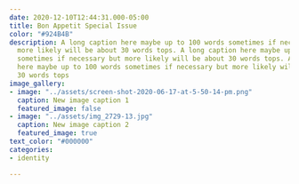 ```yaml
---
date: 2020-12-10T12:44:31.000-05:00
title: Bon Appetit Special Issue
color: "#924B4B"
description: A long caption here maybe up to 100 words sometimes if necessary but
  more likely will be about 30 words tops. A long caption here maybe up to 100 words
  sometimes if necessary but more likely will be about 30 words tops. A long caption
  here maybe up to 100 words sometimes if necessary but more likely will be about
  30 words tops
image_gallery:
- image: "../assets/screen-shot-2020-06-17-at-5-50-14-pm.png"
  caption: New image caption 1
  featured_image: false
- image: "../assets/img_2729-13.jpg"
  caption: New image caption 2
  featured_image: true
text_color: "#000000"
categories:
- identity

---
```

